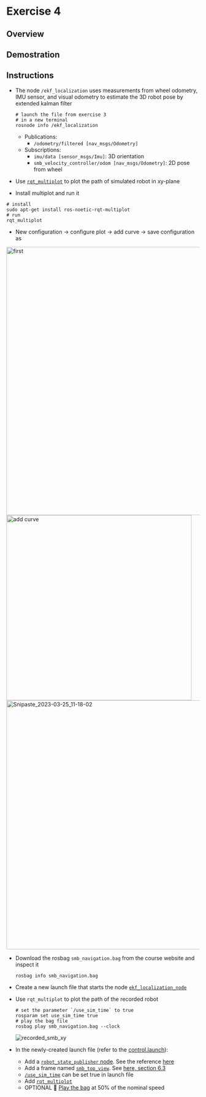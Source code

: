 # Exercise 4

## Overview

## Demostration

## Instructions

- The node `/ekf_localization` uses measurements from wheel odometry, IMU sensor, and visual odometry to estimate the 3D robot pose by extended kalman filter
  ```shell
  # launch the file from exercise 3
  # in a new terminal
  rosnode info /ekf_localization
  ```
  - Publications:
    - `/odometry/filtered [nav_msgs/Odometry]`
  - Subscriptions:
    - `imu/data [sensor_msgs/Imu]`: 3D orientation
    - `smb_velocity_controller/odom [nav_msgs/Odometry]`: 2D pose from wheel

-  Use [`rqt_multiplot`](https://github.com/ANYbotics/rqt_multiplot_plugin) to plot the path of simulated robot in xy-plane
  - Install multiplot and run it
  
  ```shell
  # install
  sudo apt-get install ros-noetic-rqt-multiplot
  # run
  rqt_multiplot
  ```
  
  - New configuration -> configure plot -> add curve -> save configuration as
  <img width="700" alt="first" src="https://user-images.githubusercontent.com/100858995/227711492-ddc38be1-1259-45fd-93d8-df0667d98e69.png">
  
  <img width="483" alt="add curve" src="https://user-images.githubusercontent.com/100858995/227711500-e400c84b-dec8-4ec4-a03c-825d725c0515.png"> 
  
  <img width="650" alt="Snipaste_2023-03-25_11-18-02" src="https://user-images.githubusercontent.com/100858995/227711524-111c0536-0136-4133-b122-20ed334e666e.png">

- Download the rosbag `smb_navigation.bag` from the course website and inspect it
  ```shell
  rosbag info smb_navigation.bag
  ```

- Create a new launch file that starts the node [`ekf_localization_node`](https://github.com/Perian-Yan/Introduction-to-ROS/blob/d4945f333096095403d05b5cfd78ea1bdb59de9d/Exercise%204/src/smb_highlevel_controller/launch/ekf_localization.launch#L2-L5)

- Use `rqt_multiplot` to plot the path of the recorded robot

  ```shell
  # set the parameter `/use_sim_time` to true
  rosparam set use_sim_time true
  # play the bag file 
  rosbag play smb_navigation.bag --clock
  ```
  
  ![recorded_smb_xy](https://user-images.githubusercontent.com/100858995/227726913-b6e90f17-ca4a-4751-b8b7-d8f336673003.png)

  
- In the newly-created launch file (refer to the [control.launch](https://github.com/Perian-Yan/Introduction-to-ROS/blob/d4945f333096095403d05b5cfd78ea1bdb59de9d/Exercise%204/src/smb_common/smb_control/launch/control.launch)):
  - Add a [`robot_state_publisher` node]([http://wiki.ros.org/robot_state_publisher/Tutorials/Using%20the%20robot%20state%20publisher%20on%20your%20own%20robot](https://github.com/Perian-Yan/Introduction-to-ROS/blob/d4945f333096095403d05b5cfd78ea1bdb59de9d/Exercise%204/src/smb_highlevel_controller/launch/ekf_localization.launch#L40-L44)). See the reference [here](http://wiki.ros.org/robot_state_publisher/Tutorials/Using%20the%20robot%20state%20publisher%20on%20your%20own%20robot)
  - Add a frame named [`smb_top_view`](https://github.com/Perian-Yan/Introduction-to-ROS/blob/d4945f333096095403d05b5cfd78ea1bdb59de9d/Exercise%204/src/smb_highlevel_controller/launch/ekf_localization.launch#L16-L18). See [here, section 6.3](http://wiki.ros.org/tf)
  - [`/use_sim_time`](https://github.com/Perian-Yan/Introduction-to-ROS/blob/d4945f333096095403d05b5cfd78ea1bdb59de9d/Exercise%204/src/smb_highlevel_controller/launch/ekf_localization.launch#L7) can be set true in launch file
  - Add [`rqt_multiplot`](https://github.com/Perian-Yan/Introduction-to-ROS/blob/d4945f333096095403d05b5cfd78ea1bdb59de9d/Exercise%204/src/smb_highlevel_controller/launch/ekf_localization.launch#L12-L14)
  - OPTIONAL 👏 [Play the bag](https://github.com/Perian-Yan/Introduction-to-ROS/blob/d4945f333096095403d05b5cfd78ea1bdb59de9d/Exercise%204/src/smb_highlevel_controller/launch/ekf_localization.launch#L20-L22) at 50% of the nominal speed
